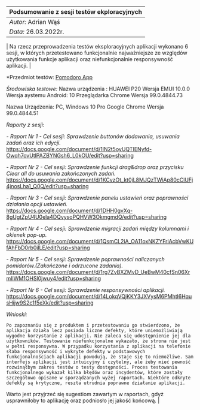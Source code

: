 | **Podsumowanie z sesji testów ekploracyjnych** |
| --- |
| *Autor:* Adrian Wąś
*Data:*  26.03.2022r. | 

| Na rzecz przeprowadzenia testów eksploracyjnych aplikacji wykonano 6 sesji,  w których przetestowano funkcjonalnie najważniejsze ze względów użytkowania funkcje aplikacji oraz niefunkcjonalnie responsywność aplikacji. |

*Przedmiot testów: [Pomodoro App](https://testujpl.gitlab.io/pomodoro-kanban-test/)

*Środowiska testowe:* 
Nazwa urządzenia : HUAWEI P20
Wersja EMUI 10.0.0
Wersja aystemu Android: 10
Przeglądarka Chrome Wersja 99.0.4844.73

Nazwa Urządzenia: PC, Windows 10 Pro
Google Chrome     Wersja 99.0.4844.51


*Raporty z sesji*:

*- Raport Nr 1 - Cel sesji: Sprawdzenie buttonów dodawania, usuwania zadań oraz ich edycji.*
  https://docs.google.com/document/d/1lN2t5oyUQTIENyfd-Owqh7ovUtlPAZBYNGsh6_L0kOU/edit?usp=sharing

*- Raport Nr 2 - Cel sesji: Sprawdzenie funkcji drag&drop oraz przycisku Clear all do usuwania zakończonych zadań.*
  https://docs.google.com/document/d/1KCvzOt_kt0jL8MJQzTWiAp80cClUFj4jnosLha1_Q0Q/edit?usp=sharing


*- Raport Nr 3 - Cel sesji: Sprawdzenie panelu ustawień oraz poprawności działania opcji ustawień.*
  https://docs.google.com/document/d/1DHH0gvXq-8gUgtZpU4U0ela4DQvysoPQHVW3OkmgmdQ/edit?usp=sharing

*- Raport Nr 4 - Cel sesji: Sprawdzenie migracji zadań między kolumnami i okienek pop-up.*
  https://docs.google.com/document/d/1QsmCL2iA_OA11oxNKZYFriAcbVwKUfAhFbD0rb0jlLE/edit?usp=sharing

*- Raport Nr 5 - Cel sesji: Sprawdzenie poprawności naliczanych pomidorów.(Zakończone i odrzucone zadania).*
  https://docs.google.com/document/d/1rg7ZvBXZMvD_UeBwM40cfSn06XrmIlWM1OHSl0jwuy4/edit?usp=sharing

*- Raport Nr 6 - Cel sesji: Sprawdzenie responsywności aplikacji.*
  https://docs.google.com/document/d/14LokqVQjKKY3JXVysM6PMhtl6HqusHijw9S2c1f5eXk/edit?usp=sharing



*Wnioski:* 

    Po zapoznaniu się z produktem i przetestowaniu go stwierdzono, że aplikacja działa lecz posiada liczne defekty, które uniemożliwiają wygodne korzystanie z aplikacji. Nie zaleca się udostępnienie jej dla użytkowników. Testowanie niefunkcjonalne wykazało, że strona nie jest w pełni responsywna. W przypadku korzystania z aplikacji na telefonie słaba responsywność i wykryte defekty w podstawowych funkcjonalnościach aplikacji powodują, że staje się to niemożliwe. Sam interfejs aplikacji jest intuicyjny i czytelny, ale żeby mieć pewność rozwinąłbym zakres testów o testy dostępności. Proces testowania funkcjonalnego wykazał kilka błędów oraz incydentów, które zostały szczegółowo opisane w sporządzanych wyżej raportach. Niektóre odkryte defekty są krytyczne, reszta utrudnia poprawne działanie aplikacji. 
Warto jest przyjrzeć się sugestiom zawartym w raportach, gdyż usprawniłoby to aplikację oraz podniosło jej jakość końcową. |


